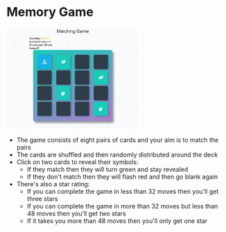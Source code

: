 # Memory Game

<img src="/img/Memory Game Screenshot.png" alt="screenshot of memory game" width="60%" height="60%">

- The game consists of eight pairs of cards and your aim is to match the pairs
- The cards are shuffled and then randomly distributed around the deck
- Click on two cards to reveal their symbols:
  - If they match then they will turn green and stay revealed
  - If they don't match then they will flash red and then go blank again
- There's also a star rating:
  - If you can complete the game in less than 32 moves then you'll get three stars
  - If you can complete the game in more than 32 moves but less than 48 moves then you'll get two stars
  - If it takes you more than 48 moves then you'll only get one star
  
